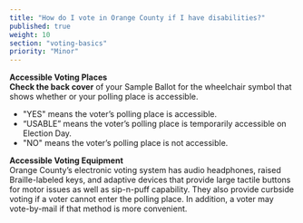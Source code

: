 ```yaml
---
title: "How do I vote in Orange County if I have disabilities?"
published: true
weight: 10
section: "voting-basics"
priority: "Minor"
---
```


**Accessible Voting Places**  
**Check the back cover** of your Sample Ballot for the wheelchair symbol that shows whether or your polling place is accessible.  
- "YES" means the voter’s polling place is accessible.  
- “USABLE” means the voter’s polling place is temporarily accessible on Election Day.  
- "NO" means the voter’s polling place is not accessible.  

**Accessible Voting Equipment**  
Orange County’s  electronic voting system has audio headphones, raised Braille-labeled keys, and adaptive devices that provide large tactile buttons for motor issues as well as sip-n-puff capability. They also provide curbside voting if a voter cannot enter the polling place. In addition, a voter may vote-by-mail if that method is more convenient.  
